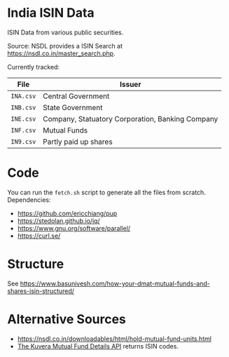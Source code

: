 # India ISIN Data

ISIN Data from various public securities.

Source: NSDL provides a ISIN Search at <https://nsdl.co.in/master_search.php>.

Currently tracked:

|File|Issuer|
-----|-----
`INA.csv`|Central Government
`INB.csv`|State Government
`INE.csv`|Company, Statuatory Corporation, Banking Company
`INF.csv`|Mutual Funds
`IN9.csv`|Partly paid up shares

# Code

You can run the `fetch.sh` script to generate all the files from scratch. Dependencies:

- https://github.com/ericchiang/pup
- https://stedolan.github.io/jq/
- https://www.gnu.org/software/parallel/
- https://curl.se/

# Structure

See https://www.basunivesh.com/how-your-dmat-mutual-funds-and-shares-isin-structured/

# Alternative Sources

- https://nsdl.co.in/downloadables/html/hold-mutual-fund-units.html
- [The Kuvera Mutual Fund Details API](https://stoplight.captnemo.in/docs/kuvera/reference/Kuvera.yaml/paths/~1mf~1api~1v4~1fund_schemes~1%7Bcodes%7D.json/get) returns ISIN codes.